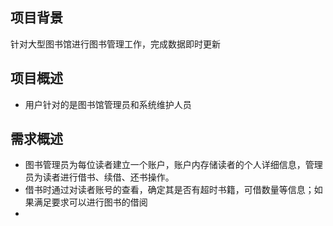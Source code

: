 ## 项目背景
针对大型图书馆进行图书管理工作，完成数据即时更新
## 项目概述
- 用户针对的是图书馆管理员和系统维护人员
## 需求概述
- 图书管理员为每位读者建立一个账户，账户内存储读者的个人详细信息，管理员为读者进行借书、续借、还书操作。
- 借书时通过对读者账号的查看，确定其是否有超时书籍，可借数量等信息；如果满足要求可以进行图书的借阅
- 